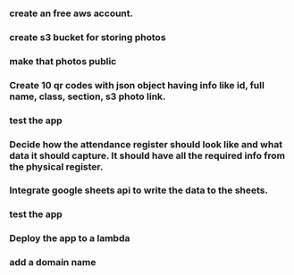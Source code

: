 ### create an free aws account.
### create s3 bucket for storing photos
### make that photos public
### Create 10 qr codes with json object having info like id, full name, class, section, s3 photo link.

### test the app

### Decide how the attendance register should look like and what data it should capture. It should have all the required info from the physical register.
### Integrate google sheets api to write the data to the sheets. 

### test the app

### Deploy the app to a lambda
### add a domain name   
